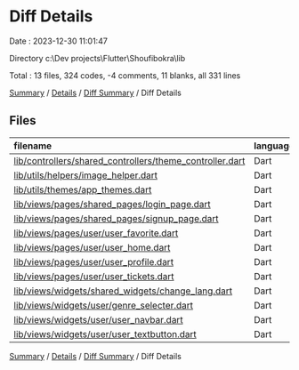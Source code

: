 # Diff Details

Date : 2023-12-30 11:01:47

Directory c:\\Dev projects\\Flutter\\Shoufibokra\\lib

Total : 13 files,  324 codes, -4 comments, 11 blanks, all 331 lines

[Summary](results.md) / [Details](details.md) / [Diff Summary](diff.md) / Diff Details

## Files
| filename | language | code | comment | blank | total |
| :--- | :--- | ---: | ---: | ---: | ---: |
| [lib/controllers/shared_controllers/theme_controller.dart](/lib/controllers/shared_controllers/theme_controller.dart) | Dart | 1 | 0 | -1 | 0 |
| [lib/utils/helpers/image_helper.dart](/lib/utils/helpers/image_helper.dart) | Dart | 39 | 0 | 5 | 44 |
| [lib/utils/themes/app_themes.dart](/lib/utils/themes/app_themes.dart) | Dart | 59 | 0 | 0 | 59 |
| [lib/views/pages/shared_pages/login_page.dart](/lib/views/pages/shared_pages/login_page.dart) | Dart | 3 | 0 | 0 | 3 |
| [lib/views/pages/shared_pages/signup_page.dart](/lib/views/pages/shared_pages/signup_page.dart) | Dart | 1 | 0 | 0 | 1 |
| [lib/views/pages/user/user_favorite.dart](/lib/views/pages/user/user_favorite.dart) | Dart | 6 | 0 | 0 | 6 |
| [lib/views/pages/user/user_home.dart](/lib/views/pages/user/user_home.dart) | Dart | 36 | 0 | 0 | 36 |
| [lib/views/pages/user/user_profile.dart](/lib/views/pages/user/user_profile.dart) | Dart | 59 | -4 | -3 | 52 |
| [lib/views/pages/user/user_tickets.dart](/lib/views/pages/user/user_tickets.dart) | Dart | 6 | 0 | 0 | 6 |
| [lib/views/widgets/shared_widgets/change_lang.dart](/lib/views/widgets/shared_widgets/change_lang.dart) | Dart | -8 | 0 | 0 | -8 |
| [lib/views/widgets/user/genre_selecter.dart](/lib/views/widgets/user/genre_selecter.dart) | Dart | 80 | 0 | 6 | 86 |
| [lib/views/widgets/user/user_navbar.dart](/lib/views/widgets/user/user_navbar.dart) | Dart | 5 | 0 | 1 | 6 |
| [lib/views/widgets/user/user_textbutton.dart](/lib/views/widgets/user/user_textbutton.dart) | Dart | 37 | 0 | 3 | 40 |

[Summary](results.md) / [Details](details.md) / [Diff Summary](diff.md) / Diff Details